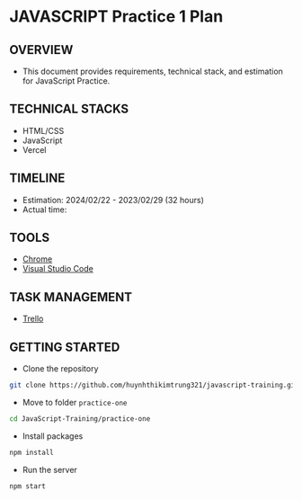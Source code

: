 # JAVASCRIPT Practice 1 Plan

## OVERVIEW

* This document provides requirements, technical stack, and estimation for JavaScript Practice.

## TECHNICAL STACKS

* HTML/CSS
* JavaScript
* Vercel

## TIMELINE

* Estimation: 2024/02/22 - 2023/02/29 (32 hours)
* Actual time: 

## TOOLS

* [Chrome](https://www.google.com/chrome/)
* [Visual Studio Code](https://code.visualstudio.com/)

## TASK MANAGEMENT

* [Trello](https://trello.com/b/nOVzsgmq/javascript-training)

## GETTING STARTED

* Clone the repository

```bash
git clone https://github.com/huynhthikimtrung321/javascript-training.git
```

* Move to folder `practice-one` 

```bash
cd JavaScript-Training/practice-one
```

* Install packages

```bash
npm install
```

* Run the server

```bash
npm start
```

